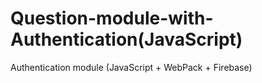 # Question-module-with-Authentication(JavaScript)
Authentication module (JavaScript + WebPack + Firebase)
